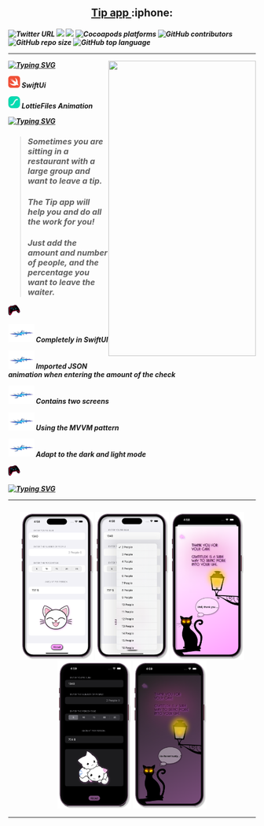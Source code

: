 
<!--- TOP ---> 
<h2 align="center">    <a href="https://github.com/karamanets/Tip" target="_blank">  Tip app  </a>:iphone:
  
<!--- leading for body ---> 
<h5 align="lefth">
  
 <!--- shields ---> 
 ![Twitter URL](https://img.shields.io/twitter/url?color=%239356A0&label=Twitter&logo=Twitter&style=plastic&url=https%3A%2F%2Ftwitter.com%2FAlexKaramanets)  ![](https://img.shields.io/cocoapods/p/ios?color=%239356A0&label=Swift&logo=Swift&logoColor=%239356A0&style=plastic)  [](https://img.shields.io/cocoapods/p/ios?color=%239356A0&label=Swift&logo=Swift&logoColor=%239356A0&style=plastic)    ![](https://img.shields.io/cocoapods/p/ios?color=%239356A0&label=SwiftUi&logo=Swift&logoColor=%239356A0&style=plastic)  ![Cocoapods platforms](https://img.shields.io/cocoapods/p/IO?color=%239356A0&label=UI-UX%20design&logo=GitHub&logoColor=%239356A0&style=plastic)  ![GitHub contributors](https://img.shields.io/github/contributors/karamanets/karamanets?color=green&logo=GitHub&logoColor=%239356A0&style=plastic)  ![GitHub repo size](https://img.shields.io/github/repo-size/karamanets/karamanets?color=green&logo=GitHub&logoColor=%239356A0&style=plastic)  ![GitHub top language](https://img.shields.io/github/languages/top/karamanets/FastPizza?color=Green&logo=GitHub&logoColor=%20%239356A0&style=plastic)

____
  
  
<!--- GIF iPnone ---> 
<p><img align="right" src="https://github.com/karamanets/Tip/blob/main/Examples/Tip-gif.gif" width="300" height="600" /></p>
  
  
<!--- Tag header --->
<a href="https://git.io/typing-svg"><img src="https://readme-typing-svg.demolab.com?font=Fira+Code&size=25&pause=1000&color=9356A0&width=435&lines=Frameworks" alt="Typing SVG" /></a>
  
  
<!--- Tag --->
![picture1](https://github.com/karamanets/karamanets/blob/main/icon/swift.png)  SwiftUi
 
![picture1](https://github.com/karamanets/karamanets/blob/main/icon/lottie.png)  LottieFiles Animation
  
  
<!--- about header --->
<a href="https://git.io/typing-svg"><img src="https://readme-typing-svg.demolab.com?font=Fira+Code&size=23&pause=1000&color=9356A0&width=435&lines=About+the+project" alt="Typing SVG" /></a>  
  

 
<!--- about text --->  
  
>### Sometimes you are sitting in a restaurant with a large group and want to leave a tip.  
>### The Tip app will help you and do all the work for you! 
>### Just add the amount and number of people, and the percentage you want to leave the waiter. 
  

<!--- Gamepad ---> 
![picture1](https://github.com/karamanets/karamanets/blob/main/icon/Gamepad.png) 

  
![picture1](https://github.com/karamanets/karamanets/blob/main/icon/Lightning1.png)  Completely in SwiftUI
  
![picture1](https://github.com/karamanets/karamanets/blob/main/icon/Lightning1.png)  Imported JSON animation when entering the amount of the check
  
![picture1](https://github.com/karamanets/karamanets/blob/main/icon/Lightning1.png)  Contains two screens
  
![picture1](https://github.com/karamanets/karamanets/blob/main/icon/Lightning1.png)  Using the MVVM pattern
  
![picture1](https://github.com/karamanets/karamanets/blob/main/icon/Lightning1.png)  Adapt to the dark and light mode
  

<!--- Gamepad ---> 
![picture1](https://github.com/karamanets/karamanets/blob/main/icon/Gamepad.png) 
  
<!--- typing ---> 
 
<a href="https://git.io/typing-svg"><img src="https://readme-typing-svg.demolab.com?font=Fira+Code&weight=200&size=40&pause=1000&color=9356A0&width=435&lines=Screens" alt="Typing SVG" /></a>
  
____
  
 <h4 align="center">  
  
  <!--- Screens --->
<img src="https://github.com/karamanets/Tip/blob/main/Examples/Screen2.png" width="150" height="300">  <img src="https://github.com/karamanets/Tip/blob/main/Examples/Screen3.png" width="150" height="300">   <img src="https://github.com/karamanets/Tip/blob/main/Examples/Screen4.png" width="150" height="300">  <img src="https://github.com/karamanets/Tip/blob/main/Examples/Screen5.png" width="150" height="300">  <img src="https://github.com/karamanets/Tip/blob/main/Examples/Screen6.png" width="150" height="300">
  
  
  
____
  
